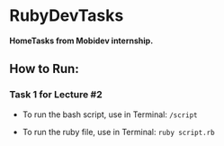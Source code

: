 # RubyDevTasks

**HomeTasks from Mobidev internship.**

## How to Run:

### Task 1 for Lecture #2

- To run the bash script, use in Terminal:
  `/script`

- To run the ruby file, use in Terminal:
  `ruby script.rb`
